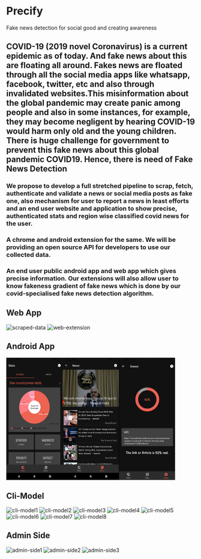 # Precify
Fake news detection for social good and creating awareness

## COVID-19 (2019 novel Coronavirus) is a current epidemic as of today. And fake news about this are floating all around. Fakes news are floated through all the social media apps like whatsapp, facebook, twitter, etc and  also through invalidated websites.This misinformation about the global pandemic may create panic among people and also in some instances, for example, they may become negligent by hearing COVID-19 would harm only old and the young children. There is huge challenge for government to prevent this fake news about this global pandemic COVID19. Hence, there is need of Fake News Detection 
### We propose to develop a full stretched pipeline to scrap, fetch, authenticate and validate a news or social media posts as fake one, also mechanism for user to report a news in least efforts and an end user website and application to show precise, authenticated stats and region wise classified covid news for the user.
### A chrome and android extension for the same. We will be providing an open source API for developers to use our collected data.
### An end user public android app and web app which gives precise information. Our extensions will also allow user to know fakeness gradient of fake news which is done by our covid-specialised fake news detection algorithm.



## Web App
![scraped-data](https://user-images.githubusercontent.com/50859092/79023434-f644b000-7b9d-11ea-8e53-f305680c5f1d.png)
![web-extension](https://user-images.githubusercontent.com/50859092/79023509-1f654080-7b9e-11ea-9e96-7ccbd590db11.png)

## Android App
<div style="display:flex;">
<img src="Android/screenshots/Screenshot_1587113720.png" width="150">
<img src="Android/screenshots/Screenshot_1587113698.png" width="150">
<img src="Android/screenshots/vlcsnap-2020-04-22-11h47m48s579%20(2).png" width="150">
</div>

## Cli-Model
![cli-model1](https://user-images.githubusercontent.com/50859092/80065437-bc898700-8557-11ea-8cb3-46f7f64f513c.png)
![cli-model2](https://user-images.githubusercontent.com/50859092/80065494-daef8280-8557-11ea-9a9a-31a5f342ce0f.png)
![cli-model3](https://user-images.githubusercontent.com/50859092/79023961-33f60880-7b9f-11ea-949a-34c43952cd98.jpeg)
![cli-model4](https://user-images.githubusercontent.com/50859092/79023967-39535300-7b9f-11ea-8504-27ebccee18ed.jpeg)
![cli-model5](https://user-images.githubusercontent.com/50859092/79023973-3d7f7080-7b9f-11ea-8995-7310e60dcd21.jpeg)
![cli-model6](https://user-images.githubusercontent.com/50859092/79023980-42442480-7b9f-11ea-8f0d-4177b8475c57.jpeg)
![cli-model7](https://user-images.githubusercontent.com/50859092/79023989-4708d880-7b9f-11ea-8fa8-5fa037f35658.jpeg)
![cli-model8](https://user-images.githubusercontent.com/50859092/79023995-4c662300-7b9f-11ea-9016-4d6086cfe7c9.jpeg)

## Admin Side
![admin-side1](https://user-images.githubusercontent.com/50859092/79023631-66533600-7b9e-11ea-969e-d4dd05641997.png)
![admin-side2](https://user-images.githubusercontent.com/50859092/79023639-6b17ea00-7b9e-11ea-9965-ec47b924b239.png)
![admin-side3](https://user-images.githubusercontent.com/50859092/79023645-6fdc9e00-7b9e-11ea-8cd4-1c2b6d2c3232.png)






